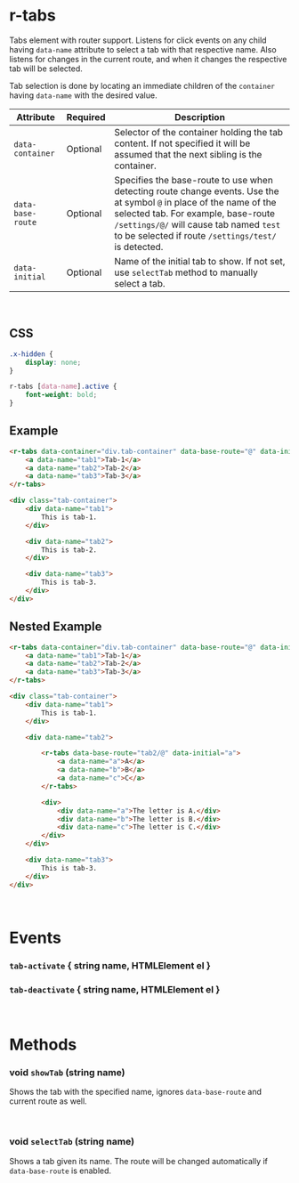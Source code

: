 # r-tabs

Tabs element with router support. Listens for click events on any child having `data-name` attribute to select a tab with that respective name. Also listens for changes in the current route, and when it changes the respective tab will be selected.

Tab selection is done by locating an immediate children of the `container` having `data-name` with the desired value.

|Attribute|Required|Description
|---------|--------|-----------
|`data-container`|Optional|Selector of the container holding the tab content. If not specified it will be assumed that the next sibling is the container.
|`data-base-route`|Optional|Specifies the base-route to use when detecting route change events. Use the at symbol `@` in place of the name of the selected tab. For example, base-route `/settings/@/` will cause tab named `test` to be selected if route `/settings/test/` is detected.
|`data-initial`|Optional|Name of the initial tab to show. If not set, use `selectTab` method to manually select a tab.

<br/>

## CSS

```css
.x-hidden {
    display: none;
}

r-tabs [data-name].active {
    font-weight: bold;
}
```

## Example

```html
<r-tabs data-container="div.tab-container" data-base-route="@" data-initial="tab1">
    <a data-name="tab1">Tab-1</a>
    <a data-name="tab2">Tab-2</a>
    <a data-name="tab3">Tab-3</a>
</r-tabs>

<div class="tab-container">
    <div data-name="tab1">
        This is tab-1.
    </div>

    <div data-name="tab2">
        This is tab-2.
    </div>

    <div data-name="tab3">
        This is tab-3.
    </div>
</div>
```

## Nested Example

```html
<r-tabs data-container="div.tab-container" data-base-route="@" data-initial="tab1">
    <a data-name="tab1">Tab-1</a>
    <a data-name="tab2">Tab-2</a>
    <a data-name="tab3">Tab-3</a>
</r-tabs>

<div class="tab-container">
    <div data-name="tab1">
        This is tab-1.
    </div>

    <div data-name="tab2">

        <r-tabs data-base-route="tab2/@" data-initial="a">
            <a data-name="a">A</a>
            <a data-name="b">B</a>
            <a data-name="c">C</a>
        </r-tabs>

        <div>
            <div data-name="a">The letter is A.</div>
            <div data-name="b">The letter is B.</div>
            <div data-name="c">The letter is C.</div>
        </div>
    </div>

    <div data-name="tab3">
        This is tab-3.
    </div>
</div>
```

<br/>

# Events

### `tab-activate` { string name, HTMLElement el } 
### `tab-deactivate` { string name, HTMLElement el }

<br/>

# Methods

### void `showTab` (string name)
Shows the tab with the specified name, ignores `data-base-route` and current route as well.

<br/>

### void `selectTab` (string name)
Shows a tab given its name. The route will be changed automatically if `data-base-route` is enabled.
